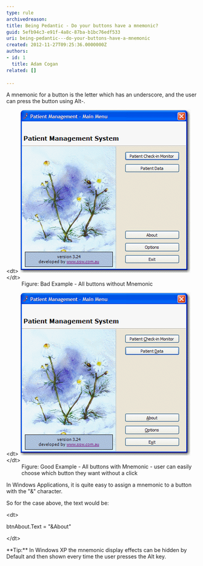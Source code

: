 ```yaml
---
type: rule
archivedreason: 
title: Being Pedantic - Do your buttons have a mnemonic?
guid: 5efb94c3-e91f-4a8c-87ba-b1bc76edf533
uri: being-pedantic---do-your-buttons-have-a-mnemonic
created: 2012-11-27T09:25:36.0000000Z
authors:
- id: 1
  title: Adam Cogan
related: []

---
```


A mnemonic for a button is the letter which has an underscore, and the user can press the button using Alt-<char>.</char>

<!--endintro-->
<dl class="badImage">&lt;dt&gt;
      <img alt="Browse Button" src="../../assets/BadMem.gif">
   &lt;/dt&gt;<dd>Figure: Bad Example - All buttons without Mnemonic</dd></dl><dl class="goodImage">&lt;dt&gt;
      <img alt="Browse Button" src="../../assets/GoodMem.gif">
   &lt;/dt&gt;<dd>Figure: Good Example - All buttons with Mnemonic - user can easily choose which button they want without a click</dd></dl>
In Windows Applications, it is quite easy to assign a mnemonic to a button with the "&" character.

So for the case above, the text would be:
<dl class="code">&lt;dt&gt;<p>btnAbout.Text = "&About"</p>
   &lt;/dt&gt;</dl>
 **Tip:** In Windows XP the mnemonic display effects can be hidden by Default and then shown every time the user presses the Alt key.

